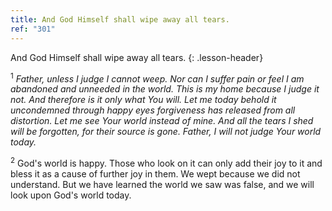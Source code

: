 ```yaml
---
title: And God Himself shall wipe away all tears.
ref: "301"
---
```


And God Himself shall wipe away all tears.
{: .lesson-header}

<sup>1</sup> *Father, unless I judge I cannot weep. Nor can I suffer
pain or feel I am abandoned and unneeded in the world. This is my home
because I judge it not. And therefore is it only what You will. Let me
today behold it uncondemned through happy eyes forgiveness has released
from all distortion. Let me see Your world instead of mine. And all the
tears I shed will be forgotten, for their source is gone. Father, I will
not judge Your world today.*

<sup>2</sup> God's world is happy. Those who look on it can only add
their joy to it and bless it as a cause of further joy in them. We wept
because we did not understand. But we have learned the world we saw was
false, and we will look upon God's world today.

